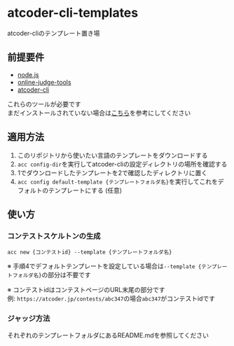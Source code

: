 # atcoder-cli-templates

atcoder-cliのテンプレート置き場

## 前提要件

- [node.js](https://nodejs.org/)
- [online-judge-tools](https://github.com/kmyk/online-judge-tools)
- [atcoder-cli](https://github.com/Tatamo/atcoder-cli)

これらのツールが必要です  
まだインストールされていない場合は[こちら](https://qiita.com/Adaachill/items/3d4ddad56c5c2cc372cd)を参考にしてください

## 適用方法

1. このリポジトリから使いたい言語のテンプレートをダウンロードする
2. `acc config-dir`を実行してatcoder-cliの設定ディレクトリの場所を確認する
3. 1でダウンロードしたテンプレートを2で確認したディレクトリに置く
4. `acc config default-template {テンプレートフォルダ名}`を実行してこれをデフォルトのテンプレートにする (任意)

## 使い方

### コンテストスケルトンの生成
`acc new {コンテストid} --template {テンプレートフォルダ名}`

※ 手順4でデフォルトテンプレートを設定している場合は`--template {テンプレートフォルダ名}`の部分は不要です

※ コンテストidはコンテストページのURL末尾の部分です  
   例: `https://atcoder.jp/contests/abc347`の場合`abc347`がコンテストidです

### ジャッジ方法
それぞれのテンプレートフォルダにあるREADME.mdを参照してください